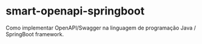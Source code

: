 # smart-openapi-springboot
Como implementar OpenAPI/Swagger na linguagem de programação Java / SpringBoot framework.
